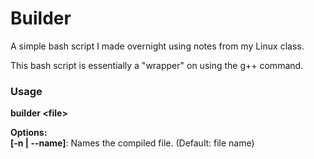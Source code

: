 # Builder
A simple bash script I made overnight using notes from my Linux class.

This bash script is essentially a "wrapper" on using the g++ command.

### Usage
**builder \<file>**  

**Options:**  
**[-n | --name]**: Names the compiled file. (Default: file name)